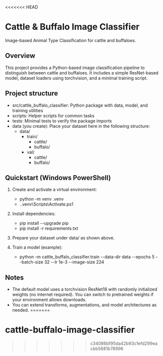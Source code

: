 <<<<<<< HEAD
# Cattle & Buffalo Image Classifier

Image-based Animal Type Classification for cattle and buffaloes.

## Overview
This project provides a Python-based image classification pipeline to distinguish between cattle and buffaloes. It includes a simple ResNet-based model, dataset loaders using torchvision, and a minimal training script.

## Project structure
- src/cattle_buffalo_classifier: Python package with data, model, and training utilities
- scripts: Helper scripts for common tasks
- tests: Minimal tests to verify the package imports
- data (you create): Place your dataset here in the following structure:
  - data/
    - train/
      - cattle/
      - buffalo/
    - val/
      - cattle/
      - buffalo/

## Quickstart (Windows PowerShell)
1) Create and activate a virtual environment:
   - python -m venv .venv
   - .\.venv\Scripts\Activate.ps1

2) Install dependencies:
   - pip install --upgrade pip
   - pip install -r requirements.txt

3) Prepare your dataset under data/ as shown above.

4) Train a model (example):
   - python -m cattle_buffalo_classifier.train --data-dir data --epochs 5 --batch-size 32 --lr 1e-3 --image-size 224

## Notes
- The default model uses a torchvision ResNet18 with randomly initialized weights (no internet required). You can switch to pretrained weights if your environment allows downloads.
- You can extend transforms, augmentations, and model architectures as needed.
=======
# cattle-buffalo-image-classifier
>>>>>>> c34086bf95da42b93c1efd299eacbb5681b78996
